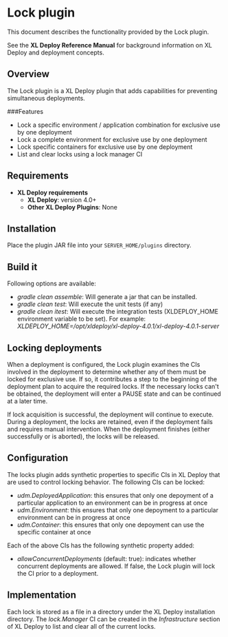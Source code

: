 # Lock plugin #

This document describes the functionality provided by the Lock plugin.

See the **XL Deploy Reference Manual** for background information on XL Deploy and deployment concepts.

## Overview

The Lock plugin is a XL Deploy plugin that adds capabilities for preventing simultaneous deployments.

###Features

* Lock a specific environment / application combination for exclusive use by one deployment
* Lock a complete environment for exclusive use by one deployment
* Lock specific containers for exclusive use by one deployment
* List and clear locks using a lock manager CI

## Requirements

* **XL Deploy requirements**
	* **XL Deploy**: version 4.0+
	* **Other XL Deploy Plugins**: None

## Installation

Place the plugin JAR file into your `SERVER_HOME/plugins` directory. 

## Build it

Following options are available:

* *gradle clean assemble*: Will generate a jar that can be installed.
* *gradle clean test*: Will execute the unit tests (if any)
* *gradle clean itest*: Will execute the integration tests (XLDEPLOY_HOME environment variable to be set). For example: *XLDEPLOY_HOME=/opt/xldeploy/xl-deploy-4.0.1/xl-deploy-4.0.1-server*

## Locking deployments

When a deployment is configured, the Lock plugin examines the CIs involved in the deployment to determine whether any of them must be locked for exclusive use. If so,
it contributes a step to the beginning of the deployment plan to acquire the required locks. If the necessary locks can't be obtained, the deployment will enter a PAUSE 
state and can be continued at a later time.

If lock acquisition is successful, the deployment will continue to execute. During a deployment, the locks are retained, even if the deployment fails and requires 
manual intervention. When the deployment finishes (either successfully or is aborted), the locks will be released.

## Configuration

The locks plugin adds synthetic properties to specific CIs in XL Deploy that are used to control locking behavior. The following CIs can be locked:

* *udm.DeployedApplication*: this ensures that only one depoyment of a particular application to an environment can be in progress at once
* *udm.Environment*: this ensures that only one depoyment to a particular environment can be in progress at once
* *udm.Container*: this ensures that only one depoyment can use the specific container at once

Each of the above CIs has the following synthetic property added:

* *allowConcurrentDeployments* (default: true): indicates whether concurrent deployments are allowed. If false, the Lock plugin will lock the CI prior to a deployment.

## Implementation

Each lock is stored as a file in a directory under the XL Deploy installation directory. The _lock.Manager_ CI can be created in the _Infrastructure_ section of XL Deploy to list and clear all of the current locks.
